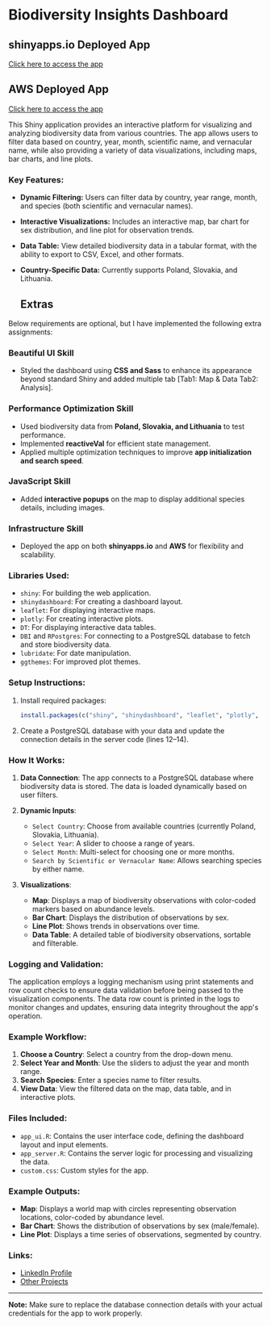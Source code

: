 # Biodiversity Insights Dashboard

## shinyapps.io Deployed App  
[Click here to access the app](https://chukwudi-ogbuta.shinyapps.io/biodiversity_shiny_app/)

## AWS Deployed App  
[Click here to access the app](http://13.60.230.28:3241/)

This Shiny application provides an interactive platform for visualizing and analyzing biodiversity data from various countries. The app allows users to filter data based on country, year, month, scientific name, and vernacular name, while also providing a variety of data visualizations, including maps, bar charts, and line plots.

### Key Features:
- **Dynamic Filtering:** Users can filter data by country, year range, month, and species (both scientific and vernacular names).
- **Interactive Visualizations:** Includes an interactive map, bar chart for sex distribution, and line plot for observation trends.
- **Data Table:** View detailed biodiversity data in a tabular format, with the ability to export to CSV, Excel, and other formats.
- **Country-Specific Data:** Currently supports Poland, Slovakia, and Lithuania.

  ## Extras
Below requirements are optional, but I have implemented the following extra assignments:
### Beautiful UI Skill  
- Styled the dashboard using **CSS and Sass** to enhance its appearance beyond standard Shiny and added multiple tab [Tab1: Map & Data Tab2: Analysis].  
### Performance Optimization Skill  
- Used biodiversity data from **Poland, Slovakia, and Lithuania** to test performance.  
- Implemented **reactiveVal** for efficient state management.  
- Applied multiple optimization techniques to improve **app initialization and search speed**.  
### JavaScript Skill  
- Added **interactive popups** on the map to display additional species details, including images.  
### Infrastructure Skill  
- Deployed the app on both **shinyapps.io** and **AWS** for flexibility and scalability.  


### Libraries Used:
- `shiny`: For building the web application.
- `shinydashboard`: For creating a dashboard layout.
- `leaflet`: For displaying interactive maps.
- `plotly`: For creating interactive plots.
- `DT`: For displaying interactive data tables.
- `DBI` and `RPostgres`: For connecting to a PostgreSQL database to fetch and store biodiversity data.
- `lubridate`: For date manipulation.
- `ggthemes`: For improved plot themes.

### Setup Instructions:
1. Install required packages:
    ```r
    install.packages(c("shiny", "shinydashboard", "leaflet", "plotly", "DT", "DBI", "RPostgres", "lubridate", "ggthemes"))
    ```
   
2. Create a PostgreSQL database with your data and update the connection details in the server code (lines 12–14).

### How It Works:
1. **Data Connection**: The app connects to a PostgreSQL database where biodiversity data is stored. The data is loaded dynamically based on user filters.
2. **Dynamic Inputs**: 
    - `Select Country`: Choose from available countries (currently Poland, Slovakia, Lithuania).
    - `Select Year`: A slider to choose a range of years.
    - `Select Month`: Multi-select for choosing one or more months.
    - `Search by Scientific or Vernacular Name`: Allows searching species by either name.
   
3. **Visualizations**:
    - **Map**: Displays a map of biodiversity observations with color-coded markers based on abundance levels.
    - **Bar Chart**: Displays the distribution of observations by sex.
    - **Line Plot**: Shows trends in observations over time.
    - **Data Table**: A detailed table of biodiversity observations, sortable and filterable.

### Logging and Validation:
The application employs a logging mechanism using print statements and row count checks to ensure data validation before being passed to the visualization components. The data row count is printed in the logs to monitor changes and updates, ensuring data integrity throughout the app's operation.

### Example Workflow:
1. **Choose a Country**: Select a country from the drop-down menu.
2. **Select Year and Month**: Use the sliders to adjust the year and month range.
3. **Search Species**: Enter a species name to filter results.
4. **View Data**: View the filtered data on the map, data table, and in interactive plots.

### Files Included:
- `app_ui.R`: Contains the user interface code, defining the dashboard layout and input elements.
- `app_server.R`: Contains the server logic for processing and visualizing the data.
- `custom.css`: Custom styles for the app.

### Example Outputs:
- **Map**: Displays a world map with circles representing observation locations, color-coded by abundance level.
- **Bar Chart**: Shows the distribution of observations by sex (male/female).
- **Line Plot**: Displays a time series of observations, segmented by country.

### Links:
- [LinkedIn Profile](https://www.linkedin.com/in/chukwudi-ogbuta-382a1626b)
- [Other Projects](https://chukwudi-ogbuta.github.io/Cogbuta.github.io/)

---

**Note:** Make sure to replace the database connection details with your actual credentials for the app to work properly.
